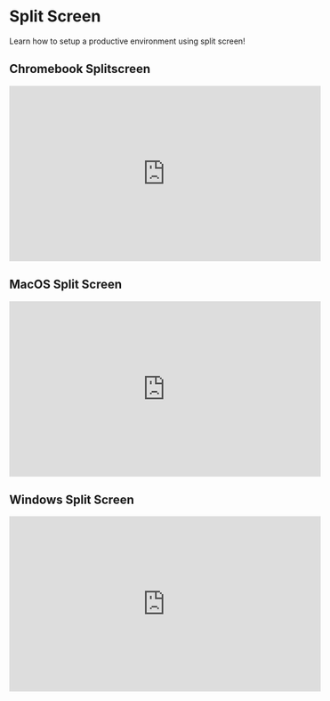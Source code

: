 # Split Screen

Learn how to setup a productive environment using split screen!

## Chromebook Splitscreen

<iframe width="560" height="315" src="https://www.youtube.com/embed/wl7ZW1fOwWQ" frameborder="0" allow="accelerometer; autoplay; clipboard-write; encrypted-media; gyroscope; picture-in-picture" allowfullscreen></iframe>

## MacOS Split Screen

<iframe width="560" height="315" src="https://www.youtube.com/embed/DRRIZZucvQ0" frameborder="0" allow="accelerometer; autoplay; clipboard-write; encrypted-media; gyroscope; picture-in-picture" allowfullscreen></iframe>

## Windows Split Screen

<iframe width="560" height="315" src="https://www.youtube.com/embed/H-CGPGfNQAI" frameborder="0" allow="accelerometer; autoplay; clipboard-write; encrypted-media; gyroscope; picture-in-picture" allowfullscreen></iframe>
